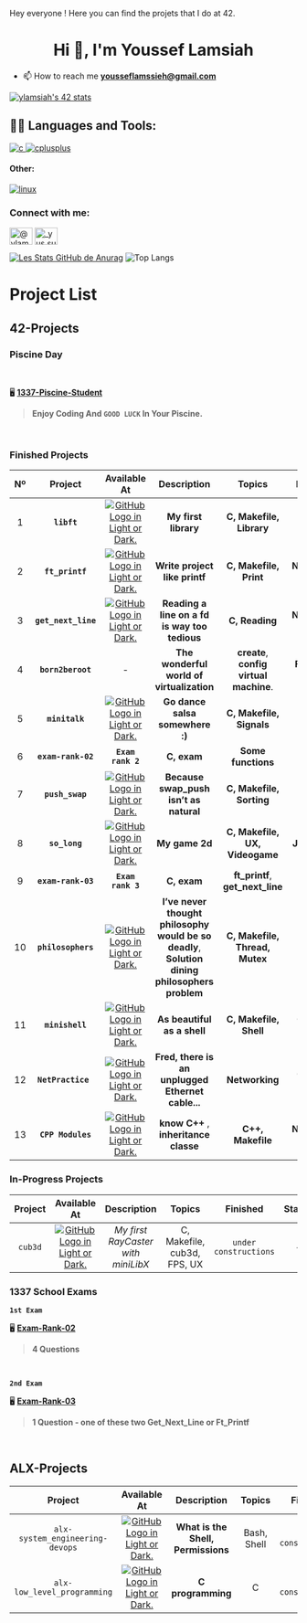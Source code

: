  Hey everyone ! Here you can find the projets that I do at 42.

<h1 align="center">Hi 👋, I'm Youssef Lamsiah</h1>

- 📫 How to reach me **yousseflamssieh@gmail.com**
 
 <a href="https://github.com/oakoudad/badge42"><img src="https://badge.mediaplus.ma/darkblue/ylamsiah" alt="ylamsiah's 42 stats" /></a>
 
 ## 🧑‍💻 **Languages and Tools:**

 <a href="https://www.cprogramming.com/" target="_blank" rel="noreferrer">
    <img
      src="https://img.shields.io/badge/c-%2300599C.svg?style=for-the-badge&logo=c&logoColor=white"
      alt="c"
    />
  </a>
   <a href="https://www.w3schools.com/cpp/" target="_blank" rel="noreferrer">
    <img
      src="https://img.shields.io/badge/c++-%2300599C.svg?style=for-the-badge&logo=c%2B%2B&logoColor=white"
      alt="cplusplus"
    />
  </a>
  
  <br />
  <h4 align="left">Other:</h4>
  <a href="https://www.linux.org/" target="_blank" rel="noreferrer">
    <img
      src="https://img.shields.io/badge/Linux-FCC624?style=for-the-badge&logo=linux&logoColor=black"
      alt="linux"
    />
  </a>
  <br />
  
 <h3 align="left">Connect with me:</h3>
<p align="left">
<a href="https://twitter.com/@ylamssieh" target="blank"><img align="center" src="https://raw.githubusercontent.com/rahuldkjain/github-profile-readme-generator/master/src/images/icons/Social/twitter.svg" alt="@ylamssieh" height="30" width="40" /></a>
<a href="https://instagram.com/_yus.suf_" target="blank"><img align="center" src="https://raw.githubusercontent.com/rahuldkjain/github-profile-readme-generator/master/src/images/icons/Social/instagram.svg" alt="_yus.suf_" height="30" width="40" /></a>
</p>


[![Les Stats GitHub de Anurag](https://github-readme-stats.vercel.app/api?username=YuSuFLams&count_private=true&show_icons=true&theme=prussian)](https://github.com/anuraghazra/github-readme-stats) ![Top Langs](https://github-readme-stats.vercel.app/api/top-langs/?username=YuSuFLams&layout=compact)


# ****Project List****

## **42-Projects**

### **Piscine Day**

<br>


🖥️ **[1337-Piscine-Student](https://github.com/YuSuFLams/42-Piscine-Student.git)**

> **Enjoy Coding And ``GOOD LUCK`` In Your Piscine.**

<br>

### **Finished Projects**

|  Nº  | Project | Available At | Description | Topics | Finished |
| :--: | :-----: | :----------: | :---------: | :----: | :------: |
| 1 | **```libft```** | <a href="https://github.com/YuSuFLams/Libft-42.git"><picture><source media="(prefers-color-scheme: dark)"><source srcset="https://user-images.githubusercontent.com/40824677/205689834-f6b698a0-844d-46c2-8cca-2051cd3a9ef0.png"><img alt="GitHub Logo in Light or Dark.">| **My first library** | **C, Makefile, Library** | **Octobre 2022** |
| 2 | **```ft_printf```** | <a href="https://github.com/YuSuFLams/Ft_printf-42.git"><picture><source media="(prefers-color-scheme: dark)"><source srcset="https://user-images.githubusercontent.com/40824677/205689834-f6b698a0-844d-46c2-8cca-2051cd3a9ef0.png"><img alt="GitHub Logo in Light or Dark." > | **Write project like printf** | **C, Makefile, Print** | **Novembre 2022** |
| 3 | **```get_next_line```** | <a href="https://github.com/YuSuFLams/Get-next-line-42.git"><picture><source media="(prefers-color-scheme: dark)"><source srcset="https://user-images.githubusercontent.com/40824677/205689834-f6b698a0-844d-46c2-8cca-2051cd3a9ef0.png"><img alt="GitHub Logo in Light or Dark."> | **Reading a line on a **fd** is way too tedious** | **C, Reading** | **Novembre 2022** |
| 4 | **```born2beroot```** | - | **The wonderful world of virtualization** | **create**, **config** **virtual machine**. | **February 2023** |
| 5 | **```minitalk```** | <a href="https://github.com/YuSuFLams/Minitalk-42.git"><picture><source media="(prefers-color-scheme: dark)" ><source srcset="https://user-images.githubusercontent.com/40824677/205689834-f6b698a0-844d-46c2-8cca-2051cd3a9ef0.png"><img alt="GitHub Logo in Light or Dark.">| **Go dance salsa somewhere :)** | **C, Makefile, Signals** | **March 2023** |
| 6 | **```exam-rank-02```** | **``Exam rank 2``** | **C, exam** | **Some functions** | **March 2023** |
| 7 | **```push_swap```** | <a href="https://github.com/YuSuFLams/Push_Swap-42.git"><picture><source media="(prefers-color-scheme: dark)"><source srcset="https://user-images.githubusercontent.com/40824677/205689834-f6b698a0-844d-46c2-8cca-2051cd3a9ef0.png"><img alt="GitHub Logo in Light or Dark." > | **Because swap_push isn’t as natural** | **C, Makefile, Sorting** | **April 2023** |
| 8 | **```so_long```** | <a href="https://github.com/YuSuFLams/So_long-42.git"><picture><source media="(prefers-color-scheme: dark)" ><source srcset="https://user-images.githubusercontent.com/40824677/205689834-f6b698a0-844d-46c2-8cca-2051cd3a9ef0.png"><img alt="GitHub Logo in Light or Dark."> | **My game 2d** | **C, Makefile, UX, Videogame** | **July 2023** |
| 9 | **```exam-rank-03```** | **``Exam rank 3``** | **C, exam**|  **ft_printf**, **get_next_line**  | **August 2023** |
|10 | **```philosophers```** | <a href="https://github.com/YuSuFLams/Philosophers-42.git"><picture><source media="(prefers-color-scheme: dark)"><source srcset="https://user-images.githubusercontent.com/40824677/205689834-f6b698a0-844d-46c2-8cca-2051cd3a9ef0.png"><img alt="GitHub Logo in Light or Dark." > | **I’ve never thought philosophy would be so deadly**, **Solution dining philosophers problem** | **C, Makefile, Thread, Mutex** | **August 2023** |
|11 | **```minishell```** | <a href="https://github.com/YuSuFLams/Minishell-42"><picture><source media="(prefers-color-scheme: dark)"><source srcset="https://user-images.githubusercontent.com/40824677/205689834-f6b698a0-844d-46c2-8cca-2051cd3a9ef0.png"><img alt="GitHub Logo in Light or Dark."> | **As beautiful as a shell** | **C, Makefile, Shell** | **October 2023** |
|12 | **```NetPractice ```**| <a href="https://github.com/YuSuFLams/NetPractice.git"><picture><source media="(prefers-color-scheme: dark)"><source srcset="https://user-images.githubusercontent.com/40824677/205689834-f6b698a0-844d-46c2-8cca-2051cd3a9ef0.png"><img alt="GitHub Logo in Light or Dark." > |**Fred, there is an unplugged Ethernet cable...** | **Networking** | **October 2023** |
|13 | **```CPP Modules```** | <a href="https://github.com/YuSuFLams/CPP-42.git"><picture><source media="(prefers-color-scheme: dark)"><source srcset="https://user-images.githubusercontent.com/40824677/205689834-f6b698a0-844d-46c2-8cca-2051cd3a9ef0.png"><img alt="GitHub Logo in Light or Dark."> | **know** **C++** , **inheritance classe** | **C++, Makefile** | **November 2023** |


### **In-Progress Projects**

| Project | Available At | Description | Topics | Finished | Status |
| :-----: | :----------: | :---------: | :----: | :------: | :----: |
| ```cub3d``` | <a href="https://github.com/YuSuFLams/Cub3d-42"><picture><source media="(prefers-color-scheme: dark)" srcset="https://user-images.githubusercontent.com/40824677/205689829-11cbb3fd-d452-4846-a799-0be90146192e.png"><source media="(prefers-color-scheme: light)" srcset="https://user-images.githubusercontent.com/40824677/205689834-f6b698a0-844d-46c2-8cca-2051cd3a9ef0.png"><img alt="GitHub Logo in Light or Dark."> | *My first RayCaster with miniLibX* | C, Makefile, cub3d, FPS, UX | `under constructions` | - |

### 1337 School Exams

**`
1st Exam
`**

🖥️ **[Exam-Rank-02](https://github.com/YuSuFLams/42-Exam-Rank-02)**
> **4 Questions**

<br>

**`
2nd Exam
`**

🖥️ **[Exam-Rank-03](https://github.com/YuSuFLams/42-Exam-Rank-03)**

> **1 Question - one of these two Get_Next_Line or Ft_Printf**

<br>

## **ALX-Projects**
| Project | Available At | Description | Topics | Finished |
| :-----: | :----------: | :---------: | :----: | :------: |
| ```alx-system_engineering-devops``` | <a href="https://github.com/YuSuFLams/alx-system_engineering-devops.git"><picture><source media="(prefers-color-scheme: dark)"><source srcset="https://user-images.githubusercontent.com/40824677/205689834-f6b698a0-844d-46c2-8cca-2051cd3a9ef0.png"><img alt="GitHub Logo in Light or Dark."> | **What is the Shell, Permissions** | Bash, Shell | `under constructions` |
| ```alx-low_level_programming``` | <a href="https://github.com/YuSuFLams/alx-low_level_programming.git"><picture><source media="(prefers-color-scheme: dark)"><source srcset="https://user-images.githubusercontent.com/40824677/205689834-f6b698a0-844d-46c2-8cca-2051cd3a9ef0.png"><img alt="GitHub Logo in Light or Dark."> | **C programming** | C | `under constructions` |




<!-- 
| CPP Modules | <a href="https://github.com/madebypixel02/CPP-Modules"><picture><source media="(prefers-color-scheme: dark)" srcset="https://user-images.githubusercontent.com/40824677/205689829-11cbb3fd-d452-4846-a799-0be90146192e.png"><source media="(prefers-color-scheme: light)" srcset="https://user-images.githubusercontent.com/40824677/205689834-f6b698a0-844d-46c2-8cca-2051cd3a9ef0.png"><img alt="GitHub Logo in Light or Dark." src="https://user-images.githubusercontent.com/40824677/205689829-11cbb3fd-d452-4846-a799-0be90146192e.png"></picture></a><br/><a href="https://gitlab.com/madebypixel02/CPP-Modules"><img src="https://user-images.githubusercontent.com/40824677/205691219-5698063c-44bf-453a-b4df-365654641979.png"/></a> | *Lots of basic stuff* | C++, Makefile | 🚧 | ![GitHub Last Commit](https://img.shields.io/github/last-commit/madebypixel02/CPP-Modules) | [``6/9``](https://gitlab.com/madebypixel02/CPP-Modules) |
| ft_irc | <a href="https://github.com/madebypixel02/ft_irc"><picture><source media="(prefers-color-scheme: dark)" srcset="https://user-images.githubusercontent.com/40824677/205689829-11cbb3fd-d452-4846-a799-0be90146192e.png"><source media="(prefers-color-scheme: light)" srcset="https://user-images.githubusercontent.com/40824677/205689834-f6b698a0-844d-46c2-8cca-2051cd3a9ef0.png"><img alt="GitHub Logo in Light or Dark." src="https://user-images.githubusercontent.com/40824677/205689829-11cbb3fd-d452-4846-a799-0be90146192e.png"></picture></a><br/><a href="https://gitlab.com/madebypixel02/ft_irc"><img src="https://user-images.githubusercontent.com/40824677/205691219-5698063c-44bf-453a-b4df-365654641979.png"/></a>  | *Intenet Relay Chat* | C, C++, Makefile, irc | 🚧 | ![GitHub Last Commit](https://img.shields.io/github/last-commit/madebypixel02/ft_irc) | ❌ |
 -->
<!-- 

 <p align="center"> 
   Visitor count<br>
   <img src="https://profile-counter.glitch.me/YuSuFLams/count.svg" />
 </p>


| 9 | philosophers | <a href="https://github.com/madebypixel02/philosophers"><picture><source media="(prefers-color-scheme: dark)" srcset="https://user-images.githubusercontent.com/40824677/205689829-11cbb3fd-d452-4846-a799-0be90146192e.png"><source media="(prefers-color-scheme: light)" srcset="https://user-images.githubusercontent.com/40824677/205689834-f6b698a0-844d-46c2-8cca-2051cd3a9ef0.png"><img alt="GitHub Logo in Light or Dark." src="https://user-images.githubusercontent.com/40824677/205689829-11cbb3fd-d452-4846-a799-0be90146192e.png"></picture></a><br/><a href="https://gitlab.com/madebypixel02/philosophers"><img src="https://user-images.githubusercontent.com/40824677/205691219-5698063c-44bf-453a-b4df-365654641979.png"/></a> | *I’ve never thought philosophy would be so deadly* | C, Makefile, Thread, Mutex | October 2021 | ![GitHub Last Commit](https://img.shields.io/github/last-commit/madebypixel02/philosophers) | [![aperez-b's 42Project Score](https://badge42.vercel.app/api/v2/cl1kyexqa001109mf3u4zsrcw/project/2363553)](https://github.com/JaeSeoKim/badge42) |
| 11 | ``exam-03`` | - | *Rank 3 exam* | C, exam, *mini_paint*, *micro_paint* | February 2022 | - | [![aperez-b's 42Project Score](https://badge42.vercel.app/api/v2/cl1kyexqa001109mf3u4zsrcw/project/2367840)](https://github.com/JaeSeoKim/badge42) |
| 13 | ``exam-04`` | - | *Rank 4 exam* | C, Makefile, exam, *minishell*, *microshell* | June 2022 | - | [![aperez-b's 42Project Score](https://badge42.vercel.app/api/v2/cl1kyexqa001109mf3u4zsrcw/project/2506468)](https://github.com/JaeSeoKim/badge42) |
 -->


<!-- [![Ashutosh's github activity graph](https://github-readme-activity-graph.cyclic.app/graph?username=YuSuFLams&theme=nord)](https://github.com/ashutosh00710/github-readme-activity-graph)


<a href="https://github.com/JaeSeoKim/badge42"><img src="https://badge42.vercel.app/api/v2/clgbjz22b002608me9gs6wrut/stats?cursusId=21&coalitionId=75" alt="ylamsiah's 42 stats" /></a>
 -->



